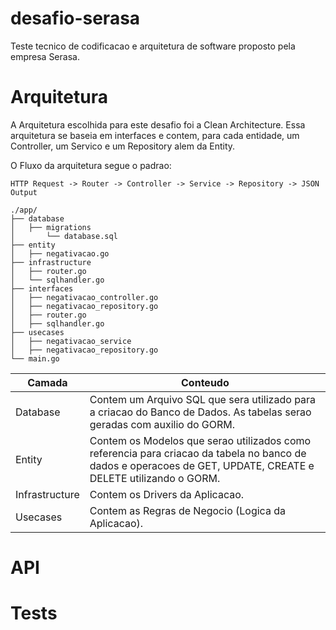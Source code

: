 # desafio-serasa
Teste tecnico de codificacao e arquitetura de software proposto pela empresa Serasa.

# Arquitetura
A Arquitetura escolhida para este desafio foi a Clean Architecture. Essa arquitetura se baseia em interfaces e contem, para cada entidade, um Controller, um Servico e um Repository alem da Entity. 

O Fluxo da arquitetura segue o padrao:

`
HTTP Request -> Router -> Controller -> Service -> Repository -> JSON Output
`

```
./app/
├── database
│   ├── migrations
│       └── database.sql
├── entity
│   ├── negativacao.go
├── infrastructure
│   ├── router.go
│   └── sqlhandler.go
├── interfaces
│   ├── negativacao_controller.go
│   ├── negativacao_repository.go
│   ├── router.go
│   ├── sqlhandler.go
├── usecases
│   ├── negativacao_service
│   ├── negativacao_repository.go
└── main.go
```

| Camada |Conteudo|
| --- | --- |
| Database | Contem um Arquivo SQL que sera utilizado para a criacao do Banco de Dados. As tabelas serao geradas com auxilio do GORM. |
| Entity | Contem os Modelos que serao utilizados como referencia para criacao da tabela no banco de dados e operacoes de GET, UPDATE, CREATE e DELETE utilizando o GORM. |
| Infrastructure | Contem os Drivers da Aplicacao. |
| Usecases | Contem as Regras de Negocio (Logica da Aplicacao). |


# API

# Tests